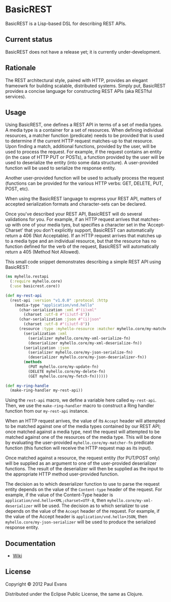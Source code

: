# BasicREST

BasicREST is a Lisp-based DSL for describing REST APIs. 

## Current status

BasicREST does not have a release yet; it is currently under-development.

## Rationale

The REST architectural style, paired with HTTP, provides an elegant frameowrk for building scalable, distributed systems.  Simply put, BasicREST provides a concise language for constructing REST APIs (aka RESTful services).

## Usage

Using BasicREST, one defines a REST API in terms of a set of media types.  A media type is a container for a set of resources.  When defining individual resources, a matcher function (predicate) needs to be provided that is used to determine if the current HTTP request matches-up to that resource.  Upon finding a match, additional functions, provided by the user, will be used to process the request.  For example, if the request contains an entity (in the case of HTTP PUT or POSTs), a function provided by the user will be used to deserialize the entity (into some data structure).  A user-provided function will be used to serialize the response entity.

Another user-provided function will be used to actually process the request (functions can be provided for the various HTTP verbs: GET, DELETE, PUT, POST, etc).  

When using the BasicREST language to express your REST API, matters of accepted serialization formats and character-sets can be declared.

Once you've described your REST API, BasicREST will do several validations for you.  For example, if an HTTP request arrives that matches-up with one of your media tyes, but specifies a character set in the 'Accept-Charset' that you don't explicitly support, BasicREST can automatically return a 406 (Not Acceptable).  If an HTTP request arrives that matches up to a media type and an individual resource, but that the resource has no function defined for the verb of the request, BasicREST will automatically return a 405 (Method Not Allowed).  

This small code snippet demonstrates describing a simple REST API using BasicREST:

```clojure
(ns myhello.restapi
  (:require myhello.core)
  (:use basicrest.core))
  
(def my-rest-api 
  (rest-api :version "v1.0.0" :protocol :http
    (media-type "application/vnd.hello"
      (char-serialization :xml #"(i)xml"
        (charset :utf-8 #"(i)utf-8"))
      (char-serialization :json #"(i)json"
        (charset :utf-8 #"(i)utf-8"))
      (resource :type :myhello-resource :matcher myhello.core/my-matcher-fn
        (serialization :xml
          (serializer myhello.core/my-xml-serialize-fn)
          (deserializer myhello.core/my-xml-deserialize-fn))
        (serialization :json
          (serializer myhello.core/my-json-serialize-fn)
          (deserializer myhello.core/my-json-deserializer-fn))
        (methods
          (PUT myhello.core/my-update-fn)
          (DELETE myhello.core/my-delete-fn)
          (GET myhello.core/my-fetch-fn))))))
          
(def my-ring-handle
  (make-ring-handler my-rest-api))
```

Using the `rest-api` macro, we define a variable here called `my-rest-api`.  Then, we use the `make-ring-handler` macro to construct a Ring handler function from our `my-rest-api` instance.

When an HTTP request arrives, the value of its `Accept` header will attempted to be matched against one of the media types contained by our REST API; once matched against a media type, next the request will attempted to be matched against one of the resources of the media type.  This will be done by evaluating the user-provided `myhello.core/my-matcher-fn` predicate function (this function will receive the HTTP request map as its input).

Once matched against a resource, the request entity (for PUT/POST only) will be supplied as an argument to one of the user-provided deserializer functions.  The result of the deserializer will then be supplied as the input to the appropriate HTTP method user-provided function.  

The decision as to which deserializer function to use to parse the request entity depends on the value of the `Content-type` header of the request.  For example, if the value of the Content-Type header is `application/vnd.hello+XML;charset=UTF-8`, then `myhello.core/my-xml-deserializer` will be used.  The decision as to which serializer to use depends on the value of the `Accept` header of the request.  For example, if the value of the Accept header is `application/vnd.hello+JSON`, then `myhello.core/my-json-serializer` will be used to produce the serialized response entity.  

## Documentation

* [Wiki](https://github.com/evanspa/BasicREST/wiki)

## License

Copyright © 2012 Paul Evans

Distributed under the Eclipse Public License, the same as Clojure.
